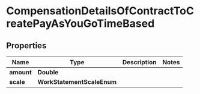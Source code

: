 

# CompensationDetailsOfContractToCreatePayAsYouGoTimeBased


## Properties

| Name | Type | Description | Notes |
|------------ | ------------- | ------------- | -------------|
|**amount** | **Double** |  |  |
|**scale** | **WorkStatementScaleEnum** |  |  |



